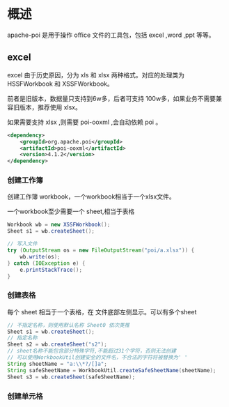# 概述

apache-poi 是用于操作 office 文件的工具包，包括 excel ,word ,ppt 等等。

## excel

excel 由于历史原因，分为 xls 和 xlsx 两种格式。对应的处理类为 HSSFWorkbook 和 XSSFWorkbook。

前者是旧版本，数据量只支持到6w多，后者可支持 100w多，如果业务不需要兼容旧版本，推荐使用 xlsx。

如果需要支持 xlsx ,则需要 poi-ooxml ,会自动依赖 poi 。

```xml
<dependency>
    <groupId>org.apache.poi</groupId>
    <artifactId>poi-ooxml</artifactId>
    <version>4.1.2</version>
</dependency>
```

### 创建工作簿

创建工作簿 workbook，一个workbook相当于一个xlsx文件。

一个workbook至少需要一个 sheet,相当于表格

```java
Workbook wb = new XSSFWorkbook();
Sheet s1 = wb.createSheet();

// 写入文件
try (OutputStream os = new FileOutputStream("poi/a.xlsx")) {
    wb.write(os);
} catch (IOException e) {
    e.printStackTrace();
}
```

### 创建表格

每个 sheet 相当于一个表格，在 文件底部左侧显示。可以有多个sheet

```java
// 不指定名称，则使用默认名称 Sheet0 依次类推
Sheet s1 = wb.createSheet();
// 指定名称
Sheet s2 = wb.createSheet("s2");
// sheet名称不能包含部分特殊字符,不能超过31个字符，否则无法创建
// 可以使用WorkbookUtil创建安全的文件名，不合法的字符将被替换为' '
String sheetName = "a:\\*?/[]a";
String safeSheetName = WorkbookUtil.createSafeSheetName(sheetName);
Sheet s3 = wb.createSheet(safeSheetName);
```

### 创建单元格

